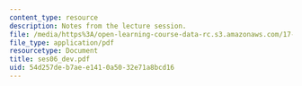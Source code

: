 ```yaml
---
content_type: resource
description: Notes from the lecture session.
file: /media/https%3A/open-learning-course-data-rc.s3.amazonaws.com/17-55j-introduction-to-latin-american-studies-fall-2006/54d257deb7aee1410a5032e71a8bcd16_ses06_dev.pdf
file_type: application/pdf
resourcetype: Document
title: ses06_dev.pdf
uid: 54d257de-b7ae-e141-0a50-32e71a8bcd16
---
```

